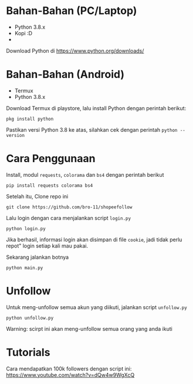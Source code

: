 # Bahan-Bahan (PC/Laptop)
- Python 3.8.x
- Kopi :D
- 
Download Python di https://www.python.org/downloads/
# Bahan-Bahan (Android)
- Termux
- Python 3.8.x

Download Termux di playstore, lalu install Python dengan perintah berikut:
```
pkg install python
```
Pastikan versi Python 3.8 ke atas, silahkan cek dengan perintah `python --version`
# Cara Penggunaan
Install, modul `requests`, `colorama` dan `bs4` dengan perintah berikut
```
pip install requests colorama bs4
```
Setelah itu, Clone repo ini
```
git clone https://github.com/bro-11/shopeefollow
```
Lalu login dengan cara menjalankan script `login.py`
```
python login.py
```
Jika berhasil, informasi login akan disimpan di file `cookie`, jadi tidak perlu repot" login setiap kali mau pakai.

Sekarang jalankan botnya
```
python main.py
```
# Unfollow
Untuk meng-unfollow semua akun yang diikuti, jalankan script `unfollow.py`
```
python unfollow.py
```
Warning: scirpt ini akan meng-unfollow semua orang yang anda ikuti
# Tutorials
Cara mendapatkan 100k followers dengan script ini: https://www.youtube.com/watch?v=dQw4w9WgXcQ
